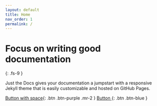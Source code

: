 ```yaml
---
layout: default
title: Home
nav_order: 1
permalink: /
---
```


# Focus on writing good documentation
{: .fs-9 }

Just the Docs gives your documentation a jumpstart with a responsive Jekyll theme that is easily customizable and hosted on GitHub Pages.

[Button with space](https://twitter.com/WebDevSolent){: .btn .btn-purple .mr-2 }
[Button ](http://example.com/){: .btn .btn-blue }
